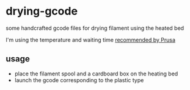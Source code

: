 # drying-gcode

some handcrafted gcode files for drying filament using the heated bed

I'm using the temperature and waiting time [recommended by Prusa](https://help.prusa3d.com/article/drying-filament_332086#drying-methods)

## usage

- place the filament spool and a cardboard box on the heating bed
- launch the gcode corresponding to the plastic type
